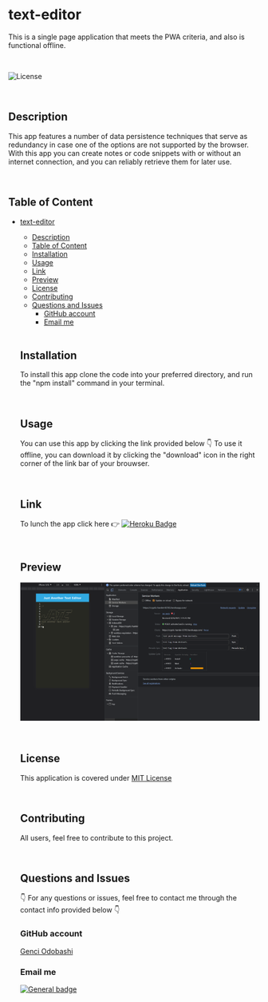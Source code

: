 # text-editor

  This is a single page application that meets the PWA criteria, and also is functional offline. 

  </br>
  
  ![License](https://img.shields.io/badge/License-MIT%20License-blue.svg)
  
  </br>
  
  ## Description
  
  This app features a number of data persistence techniques that serve as redundancy in case one of the options are not supported by the browser.
  With this app you can create notes or code snippets with or without an internet connection, and you can reliably retrieve them for later use.
  
  </br>

  ## Table of Content
  
- [text-editor](#text-editor)
  - [Description](#description)
  - [Table of Content](#table-of-content)
  - [Installation](#installation)
  - [Usage](#usage)
  - [Link](#link)
  - [Preview](#preview)
  - [License](#license)
  - [Contributing](#contributing)
  - [Questions and Issues](#questions-and-issues)
    - [GitHub account](#github-account)
    - [Email me](#email-me)
  
 
  </br>

  ## Installation
  
  To install this app clone the code into your preferred directory, and run the "npm install" command in your terminal.
  
  </br>
  
  ## Usage
  
  You can use this app by clicking the link provided below 👇
  To use it offline, you can download it by clicking the "download" icon in the right corner of the link bar of your brouwser.
  
  </br>
  
  ## Link
  
  To lunch the app click here  👉  [![Heroku Badge](https://www.herokucdn.com/deploy/button.svg)](https://note-taker-genci.herokuapp.com/notes)

  </br>
  
  ## Preview
  
  <div align = "center">
  
  ![Preview](Develop\assets\images\demo-preview.png)
  
  </div>
  
  </br>
  
  ## License
  
  
  This application is covered under [MIT License](https://choosealicense.com/licenses/mit/)
  
  </br>
  
  ## Contributing
  
  All users, feel free to contribute to this project.
  
  </br>
 
  ## Questions and Issues
  
  👇 For any questions or issues, feel free to contact me through the contact info provided below 👇
  
  ### GitHub account  
  
  [Genci Odobashi](https://github.com/odobashigenci)
  
  ### Email me
   
  [![General badge](https://img.shields.io/badge/Gmail-D14836?style=for-the-badge&logo=gmail&logoColor=white)](mailto:odobashigenci@gmail.com)


